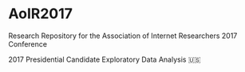 # AoIR2017
Research Repository for the Association of Internet Researchers 2017 Conference

2017 Presidential Candidate Exploratory Data Analysis :us:
